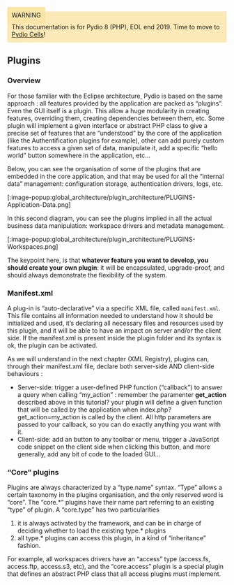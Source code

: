 <div style="background-color: #fbe9b7;font-size: 14px;">
<span style="background-color: #fae4a6;padding: 10px;">WARNING</span>
<span style="padding: 10px;display: inline-block;">This documentation is for Pydio 8 (PHP), EOL end 2019. Time to move to <a href="https://pydio.com/en/docs/cells/v2/quick-start">Pydio Cells</a>!</span>
</div>

## Plugins
### Overview
For those familiar with the Eclipse architecture, Pydio is based on the same approach : all features provided by the application are packed as “plugins”. Even the GUI itself is a plugin. This allow a huge modularity in creating features, overriding them, creating dependencies between them, etc. Some plugin will implement a given interface or abstract PHP class to give a precise set of features that are “understood” by the core of the application (like the Authentification plugins for example), other can add purely custom features to access a given set of data, manipulate it, add a specific “hello world” button somewhere in the application, etc…

Below, you can see the organisation of some of the plugins that are embedded in the core application, and that may be used for all the “internal data” management: configuration storage, authentication drivers, logs, etc.

[:image-popup:global_architecture/plugin_architecture/PLUGINS-Application-Data.png]

In this second diagram, you can see the plugins implied in all the actual business data manipulation: workspace drivers and metadata management.

[:image-popup:global_architecture/plugin_architecture/PLUGINS-Workspaces.png]

 The keypoint here, is that **whatever feature you want to develop, you should create your own plugin**: it will be encapsulated, upgrade-proof, and should always demonstrate the flexibility of the system.

### Manifest.xml
A plug-in is “auto-declarative” via a specific XML file, called `manifest.xml`. This file contains all information needed to understand how it should be initialized and used, it’s declaring all necessary files and resources used by this plugin, and it will be able to have an impact on server and/or the client side. If the manifest.xml is present inside the plugin folder and its syntax is ok, the plugin can be activated.

As we will understand in the next chapter (XML Registry), plugins can, through their manifest.xml file, declare both server-side AND client-side behaviours :

+ Server-side: trigger a user-defined PHP function (“callback”) to answer a query when calling “my_action” : remember the paramenter **get_action** described above in this tutorial? your plugin will define a given function that will be called by the application when index.php?get_action=my_action is called by the client. All http parameters are passed to your callback, so you can do exactly anything you want with it.
+ Client-side: add an button to any toolbar or menu, trigger a JavaScript code snippet on the client side when clicking this button, and more generally, add any bit of code to the loaded GUI…

### “Core” plugins
Plugins are always characterized by a “type.name” syntax. “Type” allows a certain taxonomy in the plugins organisation, and the only reserved word is “core”. The “core.*” plugins have their name part referring to an existing “type” of plugin. A “core.type” has two particularities

1. it is always activated by the framework, and can be in charge of deciding whether to load the existing type.* plugins
2. all type.* plugins can access this plugin, in a kind of “inheritance” fashion.

For example, all workspaces drivers have an “access” type (access.fs, access.ftp, access.s3, etc), and the “core.access” plugin is a special plugin that defines an abstract PHP class that all access plugins must implement.
